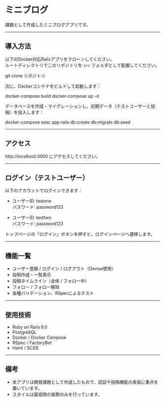 # ミニブログ

課題として作成したミニブログアプリです。

---

## 導入方法

以下のDocker対応Railsアプリをクローンしてください。  
ルートディレクトリでこのリポジトリを `src` フォルダとして配置してください。

git clone リポジトリ

次に、Dockerコンテナをビルドして起動します：

docker-compose build
docker-compose up -d

データベースを作成・マイグレーションし、初期データ（テストユーザーと投稿）を投入します：

docker-compose exec app rails db:create db:migrate db:seed

---

## アクセス

http://localhost:3000 にアクセスしてください。

---

## ログイン（テストユーザー）

以下のアカウントでログインできます：

- ユーザーID: testone  
  パスワード: password123

- ユーザーID: testtwo  
  パスワード: password123

トップページの「ログイン」ボタンを押すと、ログインページへ遷移します。

---

## 機能一覧

- ユーザー登録 / ログイン / ログアウト（Devise使用）
- 投稿作成・一覧表示
- 投稿タイムライン（全体 / フォロー中）
- フォロー / フォロー解除
- 各種バリデーション、RSpecによるテスト

---

## 使用技術

- Ruby on Rails 8.0
- PostgreSQL
- Docker / Docker Compose
- RSpec / FactoryBot
- Haml / SCSS

---

## 備考

- 本アプリは開発課題として作成したもので、認証や投稿機能の実装に重点を置いています。
- スタイルは最低限の装飾のみを行っています。
